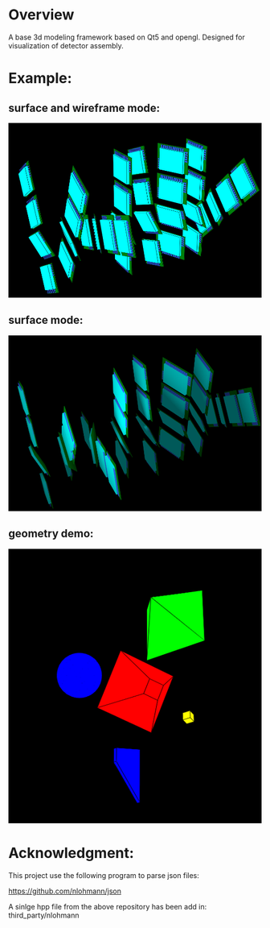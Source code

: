 # Overview
A base 3d modeling framework based on Qt5 and opengl.
Designed for visualization of detector assembly.

# Example:
## surface and wireframe mode:
![Screenshot](https://github.com/xbai0624/base_3d_modeling/blob/master/demo/surface_wire_frame_mode.png?raw=true)

## surface mode:
![alt text](https://github.com/xbai0624/base_3d_modeling/blob/master/demo/demo.png?raw=true)

## geometry demo:
![Screenshot](https://github.com/xbai0624/base_3d_modeling/blob/master/demo/ball_cube_trapezoid.png?raw=true)


# Acknowledgment:
This project use the following program to parse json files:

https://github.com/nlohmann/json

A sinlge hpp file from the above repository has been add in: third_party/nlohmann
